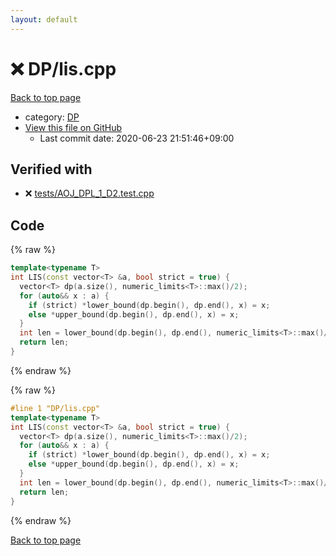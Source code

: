 ```yaml
---
layout: default
---
```


<!-- mathjax config similar to math.stackexchange -->
<script type="text/javascript" async
  src="https://cdnjs.cloudflare.com/ajax/libs/mathjax/2.7.5/MathJax.js?config=TeX-MML-AM_CHTML">
</script>
<script type="text/x-mathjax-config">
  MathJax.Hub.Config({
    TeX: { equationNumbers: { autoNumber: "AMS" }},
    tex2jax: {
      inlineMath: [ ['$','$'] ],
      processEscapes: true
    },
    "HTML-CSS": { matchFontHeight: false },
    displayAlign: "left",
    displayIndent: "2em"
  });
</script>

<script type="text/javascript" src="https://cdnjs.cloudflare.com/ajax/libs/jquery/3.4.1/jquery.min.js"></script>
<script src="https://cdn.jsdelivr.net/npm/jquery-balloon-js@1.1.2/jquery.balloon.min.js" integrity="sha256-ZEYs9VrgAeNuPvs15E39OsyOJaIkXEEt10fzxJ20+2I=" crossorigin="anonymous"></script>
<script type="text/javascript" src="../../assets/js/copy-button.js"></script>
<link rel="stylesheet" href="../../assets/css/copy-button.css" />


# :x: DP/lis.cpp

<a href="../../index.html">Back to top page</a>

* category: <a href="../../index.html#e2fca8135c2fadca093abd79a6b1c0d2">DP</a>
* <a href="{{ site.github.repository_url }}/blob/master/DP/lis.cpp">View this file on GitHub</a>
    - Last commit date: 2020-06-23 21:51:46+09:00




## Verified with

* :x: <a href="../../verify/tests/AOJ_DPL_1_D2.test.cpp.html">tests/AOJ_DPL_1_D2.test.cpp</a>


## Code

<a id="unbundled"></a>
{% raw %}
```cpp
template<typename T>
int LIS(const vector<T> &a, bool strict = true) {
  vector<T> dp(a.size(), numeric_limits<T>::max()/2);
  for (auto&& x : a) {
    if (strict) *lower_bound(dp.begin(), dp.end(), x) = x;
    else *upper_bound(dp.begin(), dp.end(), x) = x;
  }
  int len = lower_bound(dp.begin(), dp.end(), numeric_limits<T>::max()/2) - dp.begin();
  return len;
}
```
{% endraw %}

<a id="bundled"></a>
{% raw %}
```cpp
#line 1 "DP/lis.cpp"
template<typename T>
int LIS(const vector<T> &a, bool strict = true) {
  vector<T> dp(a.size(), numeric_limits<T>::max()/2);
  for (auto&& x : a) {
    if (strict) *lower_bound(dp.begin(), dp.end(), x) = x;
    else *upper_bound(dp.begin(), dp.end(), x) = x;
  }
  int len = lower_bound(dp.begin(), dp.end(), numeric_limits<T>::max()/2) - dp.begin();
  return len;
}

```
{% endraw %}

<a href="../../index.html">Back to top page</a>


